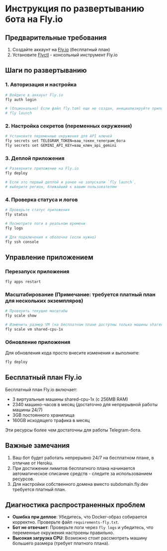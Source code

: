# Инструкция по развертыванию бота на Fly.io

## Предварительные требования
1. Создайте аккаунт на [Fly.io](https://fly.io/app/sign-up) (бесплатный план)
2. Установите [Flyctl](https://fly.io/docs/hands-on/install-flyctl/) - консольный инструмент Fly.io

## Шаги по развертыванию

### 1. Авторизация и настройка

```bash
# Войдите в аккаунт Fly.io
fly auth login

# (Опционально) Если файл fly.toml еще не создан, инициализируйте приложение
# fly launch
```

### 2. Настройка секретов (переменных окружения)

```bash
# Установите переменные окружения для API ключей
fly secrets set TELEGRAM_TOKEN=ваш_токен_телеграм_бота
fly secrets set GEMINI_API_KEY=ваш_ключ_api_gemini
```

### 3. Деплой приложения

```bash
# Разверните приложение на Fly.io
fly deploy

# Если это первый деплой и ранее не запускали `fly launch`, 
# выберите регион, ближайший к вашим пользователям
```

### 4. Проверка статуса и логов

```bash
# Проверьте статус приложения
fly status

# Посмотрите логи в реальном времени
fly logs

# Для подключения к оболочке (если нужно)
fly ssh console
```

## Управление приложением

### Перезапуск приложения

```bash
fly apps restart
```

### Масштабирование (Примечание: требуется платный план для нескольких экземпляров)

```bash
# Проверить текущие масштабы
fly scale show

# Изменить размер VM (на бесплатном плане доступны только машины shared-cpu-1x)
fly scale vm shared-cpu-1x
```

### Обновление приложения

Для обновления кода просто внесите изменения и выполните:

```bash
fly deploy
```

## Бесплатный план Fly.io

Бесплатный план Fly.io включает:
- 3 виртуальные машины shared-cpu-1x (с 256MB RAM)
- 2340 машино-часов в месяц (достаточно для непрерывной работы машины 24/7)
- 3GB постоянного хранилища
- 160GB исходящего трафика в месяц

Эти ресурсы более чем достаточны для работы Telegram-бота.

## Важные замечания

1. Ваш бот будет работать непрерывно 24/7 на бесплатном плане, в отличие от Heroku.
2. При достижении лимитов бесплатного плана начинается автоматическое списание средств - следите за использованием ресурсов.
3. Для настройки собственного домена вместо subdomain.fly.dev требуется платный план.

## Диагностика распространенных проблем

- **Ошибка при деплое**: Убедитесь, что Docker-образ собирается корректно. Проверьте файл `requirements-fly.txt`.
- **Бот не отвечает**: Проверьте логи через `fly logs` и убедитесь, что переменные окружения настроены правильно.
- **Высокая загрузка CPU**: Возможно стоит рассмотреть машину большего размера (требует платного плана).